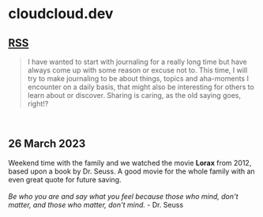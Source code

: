 # cloudcloud.dev
[RSS](https://williammilisic.github.io/cloudcloud.dev/feed.xml)
---
> I have wanted to start with journaling for a really long time but have always come up with some reason or excuse not to. This time, I will try to make journaling to be about things, topics and aha-moments I encounter on a daily basis, that might also be interesting for others to learn about or discover. Sharing is caring, as the old saying goes, right!? 
<br/>

## 26 March 2023
Weekend time with the family and we watched the movie **Lorax** from 2012, based upon a book by Dr. Seuss. A good movie for the whole family with an even great quote for future saving. <br/><br/>
*Be who you are and say what you feel because those who mind, don't matter, and those who matter, don't mind.* - Dr. Seuss
